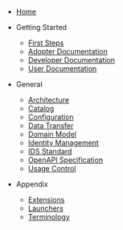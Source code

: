 [comment]: <> (Each folder in the /docs directory contains files for a section. The README.md is the
landing page of this section. Other subsections are placed below and can be linked separately. Feel
free to add sections and subsections to this sidebar.)

[comment]: <> (Html instead of markdown due to known issues: https://github.com/docsifyjs/docsify/issues/850
and https://github.com/docsifyjs/docsify/issues/1139)

- <a href="#/README">Home</a>

- Getting Started
    - <a href="#/overview/hands-on">First Steps</a>
    - <a href="#/adopter/README">Adopter Documentation</a>
    - <a href="#/developer/README">Developer Documentation</a>
    - <a href="#/user/README">User Documentation</a>

- General
    - <a href="#/architecture/README">Architecture</a>
    - <a href="#/architecture/catalog/README">Catalog</a>
    - <a href="#/architecture/configuration/README">Configuration</a>
    - <a href="#/architecture/data-transfer/README">Data Transfer</a>
    - <a href="#/architecture/domain-model">Domain Model</a>
    - <a href="#/architecture/identity-management/README">Identity Management</a>
    - <a href="#/architecture/ids/README">IDS Standard</a>
    - <a href="/DataSpaceConnector/swaggerui/index.html" target="_blank" title="Swagger UI in new tab">OpenAPI Specification</a>
    - <a href="#/architecture/usage-control/README">Usage Control</a>

- Appendix
    - <a href="#/overview/extensions">Extensions</a>
    - <a href="#/overview/launchers">Launchers</a>
    - <a href="#/overview/terminology">Terminology</a>
